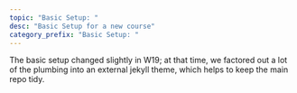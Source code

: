 ```yaml
---
topic: "Basic Setup: "
desc: "Basic Setup for a new course"
category_prefix: "Basic Setup: "
---
```


The basic setup changed slightly in W19; at that time, we factored out a lot of the plumbing into an external jekyll theme, which helps
to keep the main repo tidy.    

